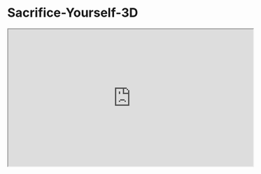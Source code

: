 # Sacrifice-Yourself-3D

<div>
<iframe src="https://www.youtube.com/watch?v=lqZwi88HlzM"   width="560" height="315">   </iframe>
</div>
